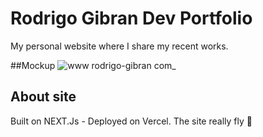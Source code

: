 # Rodrigo Gibran Dev Portfolio
My personal website where I share my recent works. 

##Mockup
![www rodrigo-gibran com_](https://user-images.githubusercontent.com/104231708/166973233-9b193d2a-d725-47dd-802e-47c7c1730dfe.png)

## About site
Built on NEXT.Js - Deployed on Vercel. The site really fly 🚀

